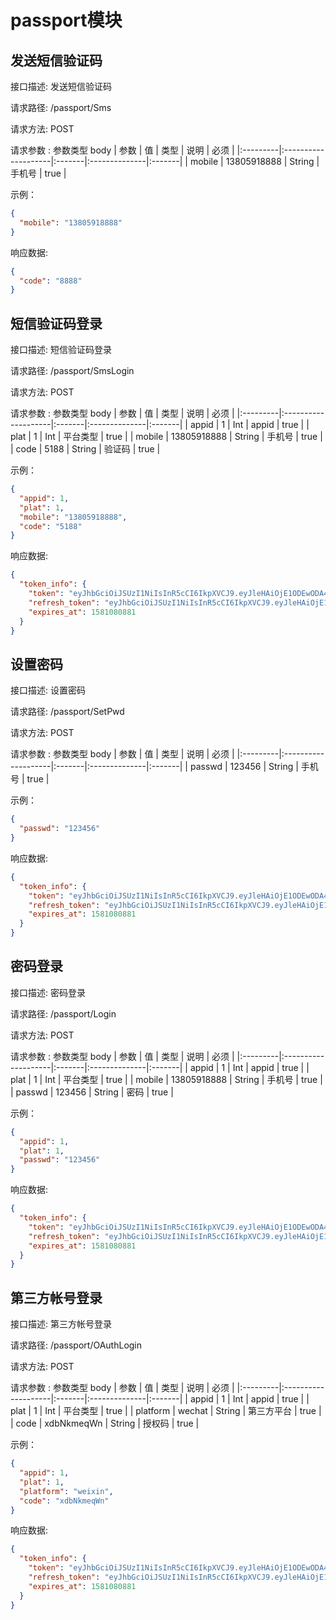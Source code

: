 # passport模块

## 发送短信验证码

接口描述: 发送短信验证码

请求路径:  /passport/Sms

请求方法:  POST

请求参数 : 参数类型 body
| 参数     | 值                  | 类型   | 说明          | 必须   | 
|:---------|:--------------------|:-------|:--------------|:-------|
| mobile   | 13805918888         | String | 手机号        | true   |

示例：
```json
{
  "mobile": "13805918888"
}
```

响应数据: 
```json
{
  "code": "8888"
}
```

## 短信验证码登录

接口描述: 短信验证码登录

请求路径:  /passport/SmsLogin

请求方法:  POST

请求参数 : 参数类型 body
| 参数     | 值                  | 类型   | 说明          | 必须   | 
|:---------|:--------------------|:-------|:--------------|:-------|
| appid    | 1                   | Int    | appid         | true   |
| plat     | 1                   | Int    | 平台类型      | true   |
| mobile   | 13805918888         | String | 手机号        | true   |
| code     | 5188                | String | 验证码        | true   |

示例：
```json
{
  "appid": 1,
  "plat": 1,
  "mobile": "13805918888",
  "code": "5188"
}
```

响应数据: 
```json
{
  "token_info": {
    "token": "eyJhbGciOiJSUzI1NiIsInR5cCI6IkpXVCJ9.eyJleHAiOjE1ODEwODA4ODEsIkluZm8iOnsiQXBwaWQiOjEsIlVpZCI6MzU2NTI4MDM5MTMzMTg1LCJQbGF0IjoxLCJEZXZpY2VJZCI6IiJ9fQ.Bzfk4xwVaRfm7rpZXT2fsn4tqWC_bd76GWW2tPT5MhJWQcQAP6bzlpx3t2M7GPqH3A9OWPoHxr2bffrnJjuNDacfdMLu_PO8tg8qdoi4e55kCREvEiKyXB9SxyWYadioiyrs00qMt8VfakN6L9PosgS7xtCFADUkoGBTyHdJXzE",
    "refresh_token": "eyJhbGciOiJSUzI1NiIsInR5cCI6IkpXVCJ9.eyJleHAiOjE1ODM2NjU2ODEsIkluZm8iOnsiQXBwaWQiOjEsIlVpZCI6MzU2NTI4MDM5MTMzMTg1LCJQbGF0IjoxLCJEZXZpY2VJZCI6IiJ9fQ.mW09Ga6PJ5_od1KK0HGK03CpLq_cWrims-9zOUioRdjARAuXfg7kCVnhwJwSl8hqXJ7_rq68TO5buhErEVmnD7wLRIFJA7HGkI39sN9SrqwvTP17lWyCySAIjdQy8vtMml5ZhxCMNlMXGaytTeCkV5vEn_lzVyQsr4gwbRfqWwk",
    "expires_at": 1581080881
  }
}
```

## 设置密码

接口描述: 设置密码

请求路径:  /passport/SetPwd

请求方法:  POST

请求参数 : 参数类型 body
| 参数     | 值                  | 类型   | 说明          | 必须   | 
|:---------|:--------------------|:-------|:--------------|:-------|
| passwd   | 123456              | String | 手机号        | true   |

示例：
```json
{
  "passwd": "123456"
}
```

响应数据: 
```json
{
  "token_info": {
    "token": "eyJhbGciOiJSUzI1NiIsInR5cCI6IkpXVCJ9.eyJleHAiOjE1ODEwODA4ODEsIkluZm8iOnsiQXBwaWQiOjEsIlVpZCI6MzU2NTI4MDM5MTMzMTg1LCJQbGF0IjoxLCJEZXZpY2VJZCI6IiJ9fQ.Bzfk4xwVaRfm7rpZXT2fsn4tqWC_bd76GWW2tPT5MhJWQcQAP6bzlpx3t2M7GPqH3A9OWPoHxr2bffrnJjuNDacfdMLu_PO8tg8qdoi4e55kCREvEiKyXB9SxyWYadioiyrs00qMt8VfakN6L9PosgS7xtCFADUkoGBTyHdJXzE",
    "refresh_token": "eyJhbGciOiJSUzI1NiIsInR5cCI6IkpXVCJ9.eyJleHAiOjE1ODM2NjU2ODEsIkluZm8iOnsiQXBwaWQiOjEsIlVpZCI6MzU2NTI4MDM5MTMzMTg1LCJQbGF0IjoxLCJEZXZpY2VJZCI6IiJ9fQ.mW09Ga6PJ5_od1KK0HGK03CpLq_cWrims-9zOUioRdjARAuXfg7kCVnhwJwSl8hqXJ7_rq68TO5buhErEVmnD7wLRIFJA7HGkI39sN9SrqwvTP17lWyCySAIjdQy8vtMml5ZhxCMNlMXGaytTeCkV5vEn_lzVyQsr4gwbRfqWwk",
    "expires_at": 1581080881
  }
}
```

## 密码登录

接口描述: 密码登录

请求路径:  /passport/Login

请求方法:  POST

请求参数 : 参数类型 body
| 参数     | 值                  | 类型   | 说明          | 必须   | 
|:---------|:--------------------|:-------|:--------------|:-------|
| appid    | 1                   | Int    | appid         | true   |
| plat     | 1                   | Int    | 平台类型      | true   |
| mobile   | 13805918888         | String | 手机号        | true   |
| passwd   | 123456              | String | 密码          | true   |

示例：
```json
{
  "appid": 1,
  "plat": 1,
  "passwd": "123456"
}
```

响应数据: 
```json
{
  "token_info": {
    "token": "eyJhbGciOiJSUzI1NiIsInR5cCI6IkpXVCJ9.eyJleHAiOjE1ODEwODA4ODEsIkluZm8iOnsiQXBwaWQiOjEsIlVpZCI6MzU2NTI4MDM5MTMzMTg1LCJQbGF0IjoxLCJEZXZpY2VJZCI6IiJ9fQ.Bzfk4xwVaRfm7rpZXT2fsn4tqWC_bd76GWW2tPT5MhJWQcQAP6bzlpx3t2M7GPqH3A9OWPoHxr2bffrnJjuNDacfdMLu_PO8tg8qdoi4e55kCREvEiKyXB9SxyWYadioiyrs00qMt8VfakN6L9PosgS7xtCFADUkoGBTyHdJXzE",
    "refresh_token": "eyJhbGciOiJSUzI1NiIsInR5cCI6IkpXVCJ9.eyJleHAiOjE1ODM2NjU2ODEsIkluZm8iOnsiQXBwaWQiOjEsIlVpZCI6MzU2NTI4MDM5MTMzMTg1LCJQbGF0IjoxLCJEZXZpY2VJZCI6IiJ9fQ.mW09Ga6PJ5_od1KK0HGK03CpLq_cWrims-9zOUioRdjARAuXfg7kCVnhwJwSl8hqXJ7_rq68TO5buhErEVmnD7wLRIFJA7HGkI39sN9SrqwvTP17lWyCySAIjdQy8vtMml5ZhxCMNlMXGaytTeCkV5vEn_lzVyQsr4gwbRfqWwk",
    "expires_at": 1581080881
  }
}
```

## 第三方帐号登录

接口描述: 第三方帐号登录

请求路径:  /passport/OAuthLogin

请求方法:  POST

请求参数 : 参数类型 body
| 参数     | 值                  | 类型   | 说明          | 必须   | 
|:---------|:--------------------|:-------|:--------------|:-------|
| appid    | 1                   | Int    | appid         | true   |
| plat     | 1                   | Int    | 平台类型      | true   |
| platform | wechat              | String | 第三方平台    | true   |
| code     | xdbNkmeqWn          | String | 授权码        | true   |

示例：
```json
{
  "appid": 1,
  "plat": 1,
  "platform": "weixin",
  "code": "xdbNkmeqWn"
}
```

响应数据: 
```json
{
  "token_info": {
    "token": "eyJhbGciOiJSUzI1NiIsInR5cCI6IkpXVCJ9.eyJleHAiOjE1ODEwODA4ODEsIkluZm8iOnsiQXBwaWQiOjEsIlVpZCI6MzU2NTI4MDM5MTMzMTg1LCJQbGF0IjoxLCJEZXZpY2VJZCI6IiJ9fQ.Bzfk4xwVaRfm7rpZXT2fsn4tqWC_bd76GWW2tPT5MhJWQcQAP6bzlpx3t2M7GPqH3A9OWPoHxr2bffrnJjuNDacfdMLu_PO8tg8qdoi4e55kCREvEiKyXB9SxyWYadioiyrs00qMt8VfakN6L9PosgS7xtCFADUkoGBTyHdJXzE",
    "refresh_token": "eyJhbGciOiJSUzI1NiIsInR5cCI6IkpXVCJ9.eyJleHAiOjE1ODM2NjU2ODEsIkluZm8iOnsiQXBwaWQiOjEsIlVpZCI6MzU2NTI4MDM5MTMzMTg1LCJQbGF0IjoxLCJEZXZpY2VJZCI6IiJ9fQ.mW09Ga6PJ5_od1KK0HGK03CpLq_cWrims-9zOUioRdjARAuXfg7kCVnhwJwSl8hqXJ7_rq68TO5buhErEVmnD7wLRIFJA7HGkI39sN9SrqwvTP17lWyCySAIjdQy8vtMml5ZhxCMNlMXGaytTeCkV5vEn_lzVyQsr4gwbRfqWwk",
    "expires_at": 1581080881
  }
}
```
